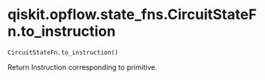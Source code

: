 # qiskit.opflow\.state\_fns.CircuitStateFn.to\_instruction

`CircuitStateFn.to_instruction()`

Return Instruction corresponding to primitive.

